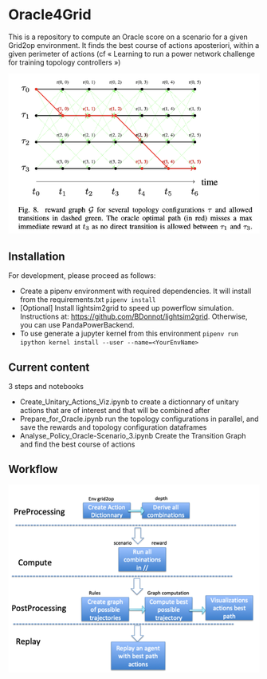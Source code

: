 # Oracle4Grid

This is a repository to compute an Oracle score on a scenario for a given Grid2op environment.
It finds the best course of actions aposteriori, within a given perimeter of actions (cf « Learning to run a power network challenge for training topology controllers »)

![Influence Graph](TransitionGraph_bestActions.png)

## Installation

For development, please proceed as follows:
- Create a pipenv environment with required dependencies. It will install from the requirements.txt
``pipenv install
``
- [Optional] Install lightsim2grid to speed up powerflow simulation. Instructions at: https://github.com/BDonnot/lightsim2grid. Otherwise, you can use PandaPowerBackend.
- To use generate a jupyter kernel from this environment
``pipenv run ipython kernel install --user --name=<YourEnvName>
``

## Current content
3 steps and notebooks
- Create_Unitary_Actions_Viz.ipynb to create a dictionnary of unitary actions that are of interest and that will be combined after
- Prepare_for_Oracle.ipynb run the topology configurations in parallel, and save the rewards and topology configuration dataframes
- Analyse_Policy_Oracle-Scenario_3.ipynb Create the Transition Graph and find the best course of actions

## Workflow
![Influence Graph](OracleProcess.png)



